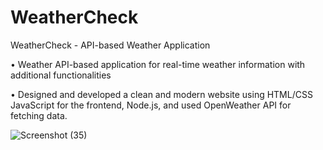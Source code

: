 # WeatherCheck
WeatherCheck - API-based Weather Application 

• Weather API-based application for real-time weather information with additional functionalities

• Designed and developed a clean and modern website using HTML/CSS JavaScript for the frontend, Node.js, and
used OpenWeather API for fetching data.

![Screenshot (35)](https://github.com/iamsuhail/WeatherCheck/assets/78575837/b4a02654-6f19-4a32-b162-8330f8d240bd)
